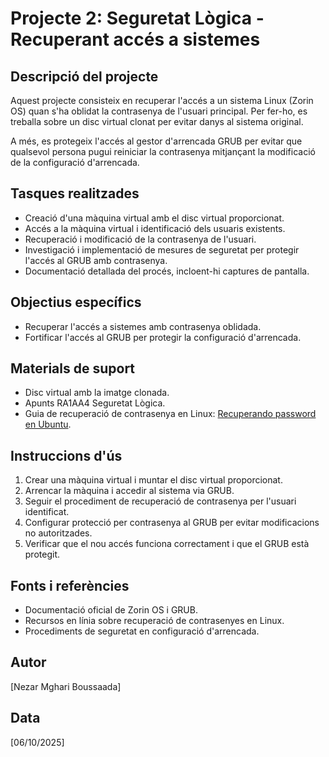 # Projecte 2: Seguretat Lògica - Recuperant accés a sistemes

## Descripció del projecte
Aquest projecte consisteix en recuperar l'accés a un sistema Linux (Zorin OS) quan s'ha oblidat la contrasenya de l'usuari principal. Per fer-ho, es treballa sobre un disc virtual clonat per evitar danys al sistema original.

A més, es protegeix l'accés al gestor d'arrencada GRUB per evitar que qualsevol persona pugui reiniciar la contrasenya mitjançant la modificació de la configuració d'arrencada.

## Tasques realitzades
- Creació d'una màquina virtual amb el disc virtual proporcionat.
- Accés a la màquina virtual i identificació dels usuaris existents.
- Recuperació i modificació de la contrasenya de l'usuari.
- Investigació i implementació de mesures de seguretat per protegir l'accés al GRUB amb contrasenya.
- Documentació detallada del procés, incloent-hi captures de pantalla.

## Objectius específics
- Recuperar l'accés a sistemes amb contrasenya oblidada.
- Fortificar l'accés al GRUB per protegir la configuració d'arrencada.

## Materials de suport
- Disc virtual amb la imatge clonada.
- Apunts RA1AA4 Seguretat Lògica.
- Guia de recuperació de contrasenya en Linux: [Recuperando password en Ubuntu](https://waytoit.wordpress.com/2013/06/06/recuperando-password-en-ubuntu/).

## Instruccions d'ús
1. Crear una màquina virtual i muntar el disc virtual proporcionat.
2. Arrencar la màquina i accedir al sistema via GRUB.
3. Seguir el procediment de recuperació de contrasenya per l'usuari identificat.
4. Configurar protecció per contrasenya al GRUB per evitar modificacions no autoritzades.
5. Verificar que el nou accés funciona correctament i que el GRUB està protegit.

## Fonts i referències
- Documentació oficial de Zorin OS i GRUB.
- Recursos en línia sobre recuperació de contrasenyes en Linux.
- Procediments de seguretat en configuració d'arrencada.

## Autor
[Nezar Mghari Boussaada]

## Data
[06/10/2025]
